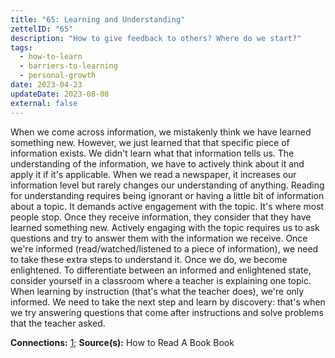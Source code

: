 ```yaml
---
title: "65: Learning and Understanding"
zettelID: "65"
description: "How to give feedback to others? Where do we start?"
tags:
  - how-to-learn
  - barriers-to-learning
  - personal-growth
date: 2023-04-23
updateDate: 2023-08-08
external: false
---
```


When we come across information, we mistakenly think we have learned something new. However, we just learned that that specific piece of information exists. We didn't learn what that information tells us. The understanding of the information, we have to actively think about it and apply it if it's applicable. When we read a newspaper, it increases our information level but rarely changes our understanding of anything. Reading for understanding requires being ignorant or having a little bit of information about a topic. It demands active engagement with the topic. It's where most people stop. Once they receive information, they consider that they have learned something new. Actively engaging with the topic requires us to ask questions and try to answer them with the information we receive. Once we're informed (read/watched/listened to a piece of information), we need to take these extra steps to understand it. Once we do, we become enlightened. To differentiate between an informed and enlightened state, consider yourself in a classroom where a teacher is explaining one topic. When learning by instruction (that's what the teacher does), we're only informed. We need to take the next step and learn by discovery: that's when we try answering questions that come after instructions and solve problems that the teacher asked.

**Connections:** [1](/notes/1/);
**Source(s):** How to Read A Book Book
